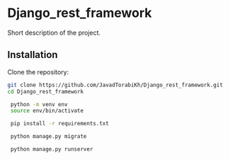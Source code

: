 # Django_rest_framework

Short description of the project.

## Installation

Clone the repository:
   ```bash
   git clone https://github.com/JavadTorabiKh/Django_rest_framework.git
   cd Django_rest_framework

    python -m venv env
    source env/bin/activate

    pip install -r requirements.txt

    python manage.py migrate

    python manage.py runserver